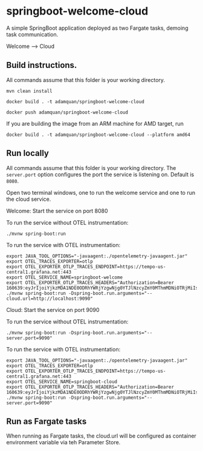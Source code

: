 # springboot-welcome-cloud
A simple SpringBoot application deployed as two Fargate tasks, demoing task communication.

Welcome --> Cloud

## Build instructions. 
All commands assume that this folder is your working directory.

```
mvn clean install

docker build . -t adamquan/springboot-welcome-cloud

docker push adamquan/springboot-welcome-cloud
```

If you are building the image from an ARM machine for AMD target, run

```
docker build . -t adamquan/springboot-welcome-cloud --platform amd64
```

## Run locally
All commands assume that this folder is your working directory. The `server.port` option configures the port the service is listening on. Default is `8080`.

Open two terminal windows, one to run the welcome service and one to run the cloud service.

Welcome: Start the service on port 8080

To run the service without OTEL instrumentation:
```
./mvnw spring-boot:run
```

To run the service with OTEL instrumentation:
```
export JAVA_TOOL_OPTIONS="-javaagent:./opentelemetry-javaagent.jar"
export OTEL_TRACES_EXPORTER=otlp
export OTEL_EXPORTER_OTLP_TRACES_ENDPOINT=https://tempo-us-central1.grafana.net:443
export OTEL_SERVICE_NAME=springboot-welcome
export OTEL_EXPORTER_OTLP_TRACES_HEADERS="Authorization=Bearer 160639:eyJrIjoiYjkzMDA1NDE0ODRhYWRjYzgwNjg0YTJlNzcyZmY0MThmMDNiOTRjMiIsIm4iOiJ0ZXN0IiwiaWQiOjYwMTM4MH0="
./mvnw spring-boot:run -Dspring-boot.run.arguments="--cloud.url=http://localhost:9090"
```

Cloud: Start the service on port 9090

To run the service without OTEL instrumentation:
```
./mvnw spring-boot:run -Dspring-boot.run.arguments="--server.port=9090"
```

To run the service with OTEL instrumentation:
```
export JAVA_TOOL_OPTIONS="-javaagent:./opentelemetry-javaagent.jar"
export OTEL_TRACES_EXPORTER=otlp
export OTEL_EXPORTER_OTLP_TRACES_ENDPOINT=https://tempo-us-central1.grafana.net:443
export OTEL_SERVICE_NAME=springboot-cloud
export OTEL_EXPORTER_OTLP_TRACES_HEADERS="Authorization=Bearer 160639:eyJrIjoiYjkzMDA1NDE0ODRhYWRjYzgwNjg0YTJlNzcyZmY0MThmMDNiOTRjMiIsIm4iOiJ0ZXN0IiwiaWQiOjYwMTM4MH0="
./mvnw spring-boot:run -Dspring-boot.run.arguments="--server.port=9090"
```

## Run as Fargate tasks

When running as Fargate tasks, the cloud.url will be configured as container environment variable via teh Parameter Store.